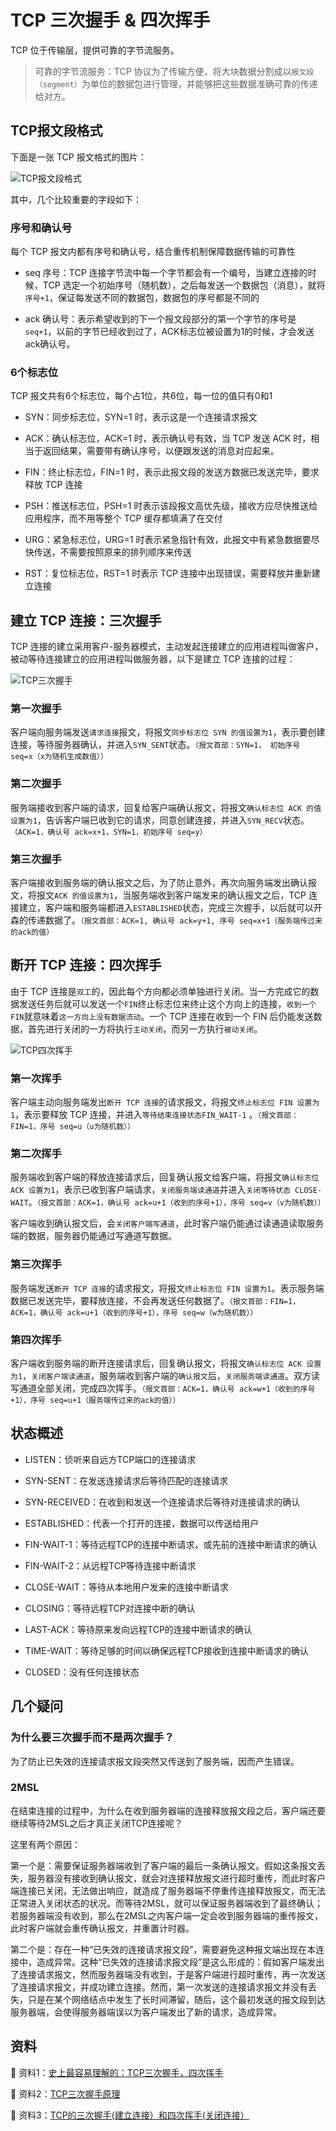 # TCP 三次握手 & 四次挥手

TCP 位于传输层，提供可靠的字节流服务。

> 可靠的字节流服务：TCP 协议为了传输方便，将大块数据分割成以`报文段（segment）`为单位的数据包进行管理，并能够把这些数据准确可靠的传递给对方。

## TCP报文段格式

下面是一张 TCP 报文格式的图片：

![TCP报文段格式](./images/tcpbw.jpg)

其中，几个比较重要的字段如下：

### 序号和确认号

每个 TCP 报文内都有序号和确认号，结合重传机制保障数据传输的可靠性

- seq 序号：TCP 连接字节流中每一个字节都会有一个编号，当建立连接的时候，TCP 选定一个初始序号（随机数），之后每发送一个数据包（消息），就将
`序号+1`，保证每发送不同的数据包，数据包的序号都是不同的

- ack 确认号：表示希望收到的下一个报文段部分的第一个字节的序号是 `seq+1`，以前的字节已经收到过了，ACK标志位被设置为1的时候，才会发送ack确认号。

### 6个标志位

TCP 报文共有6个标志位，每个占1位，共6位，每一位的值只有0和1

- SYN：同步标志位，SYN=1 时，表示这是一个连接请求报文

- ACK：确认标志位，ACK=1 时，表示确认号有效，当 TCP 发送 ACK 时，相当于返回结果，需要带有确认序号，以便跟发送的消息对应起来。

- FIN：终止标志位，FIN=1 时，表示此报文段的发送方数据已发送完毕，要求释放 TCP 连接

- PSH：推送标志位，PSH=1 时表示该段报文高优先级，接收方应尽快推送给应用程序，而不用等整个 TCP 缓存都填满了在交付

- URG：紧急标志位，URG=1 时表示紧急指针有效，此报文中有紧急数据要尽快传送，不需要按照原来的排列顺序来传送

- RST：复位标志位，RST=1 时表示 TCP 连接中出现错误，需要释放并重新建立连接


## 建立 TCP 连接：三次握手

TCP 连接的建立采用客户-服务器模式，主动发起连接建立的应用进程叫做客户，被动等待连接建立的应用进程叫做服务器，以下是建立 TCP 连接的过程：

![TCP三次握手](./images/scws.jpg)

### 第一次握手

客户端向服务端发送`请求连接`报文，将报文`同步标志位 SYN 的值设置为1`，表示要创建连接，等待服务器确认，并进入`SYN_SENT`状态。`（报文首部：SYN=1， 初始序号 seq=x（x为随机生成数值））`

### 第二次握手

服务端接收到客户端的请求，回复给客户端确认报文，将报文`确认标志位 ACK 的值设置为1`，告诉客户端已收到它的请求，同意创建连接，并进入`SYN_RECV`状态。`（ACK=1，确认号 ack=x+1，SYN=1，初始序号 seq=y）`

### 第三次握手

客户端接收到服务端的确认报文之后，为了防止意外，再次向服务端发出确认报文，将报文`ACK 的值设置为1`，当服务端收到客户端发来的确认报文之后，TCP 连接建立，客户端和服务端都进入`ESTABLISHED`状态，完成三次握手，以后就可以开森的传递数据了。`（报文首部：ACK=1, 确认号 ack=y+1, 序号 seq=x+1（服务端传过来的ack的值）`



## 断开 TCP 连接：四次挥手

由于 TCP 连接是`双工`的，因此每个方向都必须单独进行关闭。当一方完成它的数据发送任务后就可以发送一个`FIN`终止标志位来终止这个方向上的连接，`收到一个FIN`就意味着`这一方向上没有数据流动`。一个 TCP 连接在收到一个 FIN 后仍能发送数据，首先进行关闭的一方将执行`主动关闭`，而另一方执行`被动关闭`。

![TCP四次挥手](./images/schs.jpg)

### 第一次挥手

客户端主动向服务端发出`断开 TCP 连接`的请求报文，将报文`终止标志位 FIN 设置为1`，表示要释放 TCP 连接，并进入`等待结束连接状态FIN_WAIT-1` 。`（报文首部：FIN=1，序号 seq=u（u为随机数））`

### 第二次挥手

服务端收到客户端的释放连接请求后，回复确认报文给客户端，将报文`确认标志位 ACK 设置为1`，表示已收到客户端请求，`关闭服务端读通道`并进入`关闭等待状态 CLOSE-WAIT`。`（报文首部：ACK=1，确认号 ack=u+1（收到的序号+1），序号 seq=v（v为随机数））`

客户端收到确认报文后，会`关闭客户端写通道`，此时客户端仍能通过读通道读取服务端的数据，服务器仍能通过写通道写数据。

### 第三次挥手

服务端发送`断开 TCP 连接`的请求报文，将报文`终止标志位 FIN 设置为1`。表示服务端数据已发送完毕，要释放连接，不会再发送任何数据了。`（报文首部：FIN=1，ACK=1，确认号 ack=u+1（收到的序号+1），序号 seq=w（w为随机数））`

### 第四次挥手

客户端收到服务端的断开连接请求后，回复确认报文，将报文`确认标志位 ACK 设置为1`，`关闭客户端读通道`，服务端收到客户端的`确认报文`后，`关闭服务端读通道`。双方读写通道全部关闭，完成四次挥手。`（报文首部：ACK=1，确认号 ack=w+1（收到的序号+1），序号 seq=u+1（服务端传过来的ack的值））`


## 状态概述

- LISTEN：侦听来自远方TCP端口的连接请求 

- SYN-SENT：在发送连接请求后等待匹配的连接请求

- SYN-RECEIVED：在收到和发送一个连接请求后等待对连接请求的确认 

- ESTABLISHED：代表一个打开的连接，数据可以传送给用户

- FIN-WAIT-1：等待远程TCP的连接中断请求，或先前的连接中断请求的确认

- FIN-WAIT-2：从远程TCP等待连接中断请求

- CLOSE-WAIT：等待从本地用户发来的连接中断请求

- CLOSING：等待远程TCP对连接中断的确认 

- LAST-ACK：等待原来发向远程TCP的连接中断请求的确认 

- TIME-WAIT：等待足够的时间以确保远程TCP接收到连接中断请求的确认

- CLOSED：没有任何连接状态


## 几个疑问

### 为什么要三次握手而不是两次握手？

为了防止已失效的连接请求报文段突然又传送到了服务端，因而产生错误。

### 2MSL

在结束连接的过程中，为什么在收到服务器端的连接释放报文段之后，客户端还要继续等待2MSL之后才真正关闭TCP连接呢？

这里有两个原因：

第一个是：需要保证服务器端收到了客户端的最后一条确认报文。假如这条报文丢失，服务器没有接收到确认报文，就会对连接释放报文进行超时重传，而此时客户端连接已关闭，无法做出响应，就造成了服务器端不停重传连接释放报文，而无法正常进入关闭状态的状况。而等待2MSL，就可以保证服务器端收到了最终确认；若服务器端没有收到，那么在2MSL之内客户端一定会收到服务器端的重传报文，此时客户端就会重传确认报文，并重置计时器。

第二个是：存在一种“已失效的连接请求报文段”，需要避免这种报文端出现在本连接中，造成异常。这种“已失效的连接请求报文段”是这么形成的：假如客户端发出了连接请求报文，然而服务器端没有收到，于是客户端进行超时重传，再一次发送了连接请求报文，并成功建立连接。然而，第一次发送的连接请求报文并没有丢失，只是在某个网络结点中发生了长时间滞留，随后，这个最初发送的报文段到达服务器端，会使得服务器端误以为客户端发出了新的请求，造成异常。


## 资料

🍃 资料1：[史上最容易理解的：TCP三次握手，四次挥手](https://kuaibao.qq.com/s/20180627G0I4VO00?refer=cp_1026)

🍃 资料2：[TCP三次握手原理](https://www.jianshu.com/p/c9d245aa722a)

🍃 资料3：[TCP的三次握手(建立连接）和四次挥手(关闭连接）](https://zixuephp.net/article-428.html)